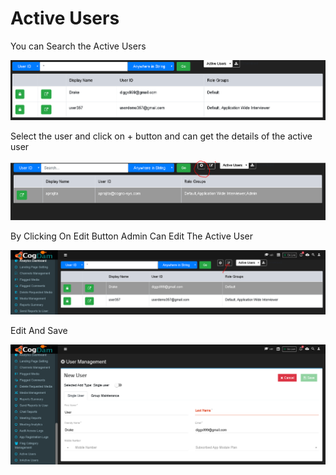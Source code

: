 # Active Users

You can Search the Active Users 

![](../../.gitbook/assets/image%20%2898%29.png)

Select the user and click on + button and can get the details of the active user

![](../../.gitbook/assets/image%20%28158%29.png)

By Clicking On Edit Button Admin Can Edit The Active User

![](../../.gitbook/assets/image%20%2847%29.png)

Edit And Save

![](../../.gitbook/assets/image%20%28110%29.png)



